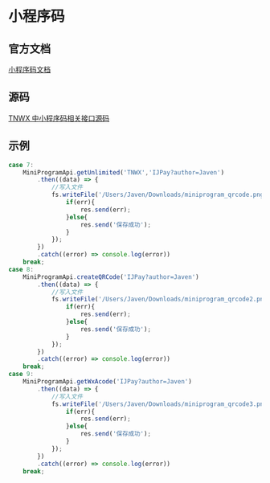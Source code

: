 # 小程序码

## 官方文档

[小程序码文档](https://developers.weixin.qq.com/miniprogram/dev/api-backend/open-api/qr-code/wxacode.createQRCode.html)

## 源码

[TNWX 中小程序码相关接口源码](https://gitee.com/javen205/TNWX/blob/master/packages/miniprogram/src/MiniProgramApi.ts#L180)


## 示例

```TypeScript
case 7:
    MiniProgramApi.getUnlimited('TNWX','IJPay?author=Javen')
        .then((data) => {
            //写入文件
            fs.writeFile('/Users/Javen/Downloads/miniprogram_qrcode.png', data, function(err){
                if(err){
                    res.send(err);
                }else{
                    res.send('保存成功');
                }
            });
        })
        .catch((error) => console.log(error))
    break;
case 8:
    MiniProgramApi.createQRCode('IJPay?author=Javen')
        .then((data) => {
            //写入文件
            fs.writeFile('/Users/Javen/Downloads/miniprogram_qrcode2.png', data, function(err){
                if(err){
                    res.send(err);
                }else{
                    res.send('保存成功');
                }
            });
        })
        .catch((error) => console.log(error))
    break;
case 9:
    MiniProgramApi.getWxAcode('IJPay?author=Javen')
        .then((data) => {
            //写入文件
            fs.writeFile('/Users/Javen/Downloads/miniprogram_qrcode3.png', data, function(err){
                if(err){
                    res.send(err);
                }else{
                    res.send('保存成功');
                }
            });
        })
        .catch((error) => console.log(error))
    break;
```